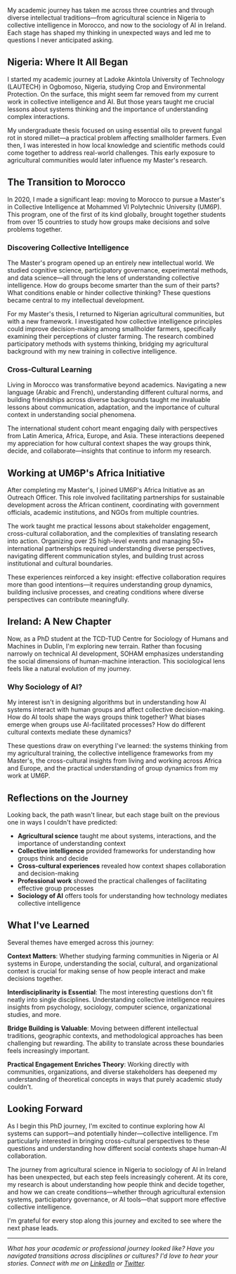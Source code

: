 My academic journey has taken me across three countries and through diverse intellectual traditions—from agricultural science in Nigeria to collective intelligence in Morocco, and now to the sociology of AI in Ireland. Each stage has shaped my thinking in unexpected ways and led me to questions I never anticipated asking.

## Nigeria: Where It All Began

I started my academic journey at Ladoke Akintola University of Technology (LAUTECH) in Ogbomoso, Nigeria, studying Crop and Environmental Protection. On the surface, this might seem far removed from my current work in collective intelligence and AI. But those years taught me crucial lessons about systems thinking and the importance of understanding complex interactions.

My undergraduate thesis focused on using essential oils to prevent fungal rot in stored millet—a practical problem affecting smallholder farmers. Even then, I was interested in how local knowledge and scientific methods could come together to address real-world challenges. This early exposure to agricultural communities would later influence my Master's research.

## The Transition to Morocco

In 2020, I made a significant leap: moving to Morocco to pursue a Master's in Collective Intelligence at Mohammed VI Polytechnic University (UM6P). This program, one of the first of its kind globally, brought together students from over 15 countries to study how groups make decisions and solve problems together.

### Discovering Collective Intelligence

The Master's program opened up an entirely new intellectual world. We studied cognitive science, participatory governance, experimental methods, and data science—all through the lens of understanding collective intelligence. How do groups become smarter than the sum of their parts? What conditions enable or hinder collective thinking? These questions became central to my intellectual development.

For my Master's thesis, I returned to Nigerian agricultural communities, but with a new framework. I investigated how collective intelligence principles could improve decision-making among smallholder farmers, specifically examining their perceptions of cluster farming. The research combined participatory methods with systems thinking, bridging my agricultural background with my new training in collective intelligence.

### Cross-Cultural Learning

Living in Morocco was transformative beyond academics. Navigating a new language (Arabic and French), understanding different cultural norms, and building friendships across diverse backgrounds taught me invaluable lessons about communication, adaptation, and the importance of cultural context in understanding social phenomena.

The international student cohort meant engaging daily with perspectives from Latin America, Africa, Europe, and Asia. These interactions deepened my appreciation for how cultural context shapes the way groups think, decide, and collaborate—insights that continue to inform my research.

## Working at UM6P's Africa Initiative

After completing my Master's, I joined UM6P's Africa Initiative as an Outreach Officer. This role involved facilitating partnerships for sustainable development across the African continent, coordinating with government officials, academic institutions, and NGOs from multiple countries.

The work taught me practical lessons about stakeholder engagement, cross-cultural collaboration, and the complexities of translating research into action. Organizing over 25 high-level events and managing 50+ international partnerships required understanding diverse perspectives, navigating different communication styles, and building trust across institutional and cultural boundaries.

These experiences reinforced a key insight: effective collaboration requires more than good intentions—it requires understanding group dynamics, building inclusive processes, and creating conditions where diverse perspectives can contribute meaningfully.

## Ireland: A New Chapter

Now, as a PhD student at the TCD-TUD Centre for Sociology of Humans and Machines in Dublin, I'm exploring new terrain. Rather than focusing narrowly on technical AI development, SOHAM emphasizes understanding the social dimensions of human-machine interaction. This sociological lens feels like a natural evolution of my journey.

### Why Sociology of AI?

My interest isn't in designing algorithms but in understanding how AI systems interact with human groups and affect collective decision-making. How do AI tools shape the ways groups think together? What biases emerge when groups use AI-facilitated processes? How do different cultural contexts mediate these dynamics?

These questions draw on everything I've learned: the systems thinking from my agricultural training, the collective intelligence frameworks from my Master's, the cross-cultural insights from living and working across Africa and Europe, and the practical understanding of group dynamics from my work at UM6P.

## Reflections on the Journey

Looking back, the path wasn't linear, but each stage built on the previous one in ways I couldn't have predicted:

- **Agricultural science** taught me about systems, interactions, and the importance of understanding context
- **Collective intelligence** provided frameworks for understanding how groups think and decide
- **Cross-cultural experiences** revealed how context shapes collaboration and decision-making
- **Professional work** showed the practical challenges of facilitating effective group processes
- **Sociology of AI** offers tools for understanding how technology mediates collective intelligence

## What I've Learned

Several themes have emerged across this journey:

**Context Matters**: Whether studying farming communities in Nigeria or AI systems in Europe, understanding the social, cultural, and organizational context is crucial for making sense of how people interact and make decisions together.

**Interdisciplinarity is Essential**: The most interesting questions don't fit neatly into single disciplines. Understanding collective intelligence requires insights from psychology, sociology, computer science, organizational studies, and more.

**Bridge Building is Valuable**: Moving between different intellectual traditions, geographic contexts, and methodological approaches has been challenging but rewarding. The ability to translate across these boundaries feels increasingly important.

**Practical Engagement Enriches Theory**: Working directly with communities, organizations, and diverse stakeholders has deepened my understanding of theoretical concepts in ways that purely academic study couldn't.

## Looking Forward

As I begin this PhD journey, I'm excited to continue exploring how AI systems can support—and potentially hinder—collective intelligence. I'm particularly interested in bringing cross-cultural perspectives to these questions and understanding how different social contexts shape human-AI collaboration.

The journey from agricultural science in Nigeria to sociology of AI in Ireland has been unexpected, but each step feels increasingly coherent. At its core, my research is about understanding how people think and decide together, and how we can create conditions—whether through agricultural extension systems, participatory governance, or AI tools—that support more effective collective intelligence.

I'm grateful for every stop along this journey and excited to see where the next phase leads.

---

*What has your academic or professional journey looked like? Have you navigated transitions across disciplines or cultures? I'd love to hear your stories. Connect with me on [LinkedIn](https://linkedin.com/in/azeezhamzat) or [Twitter](https://twitter.com/Azeez_A_Hamzat).*